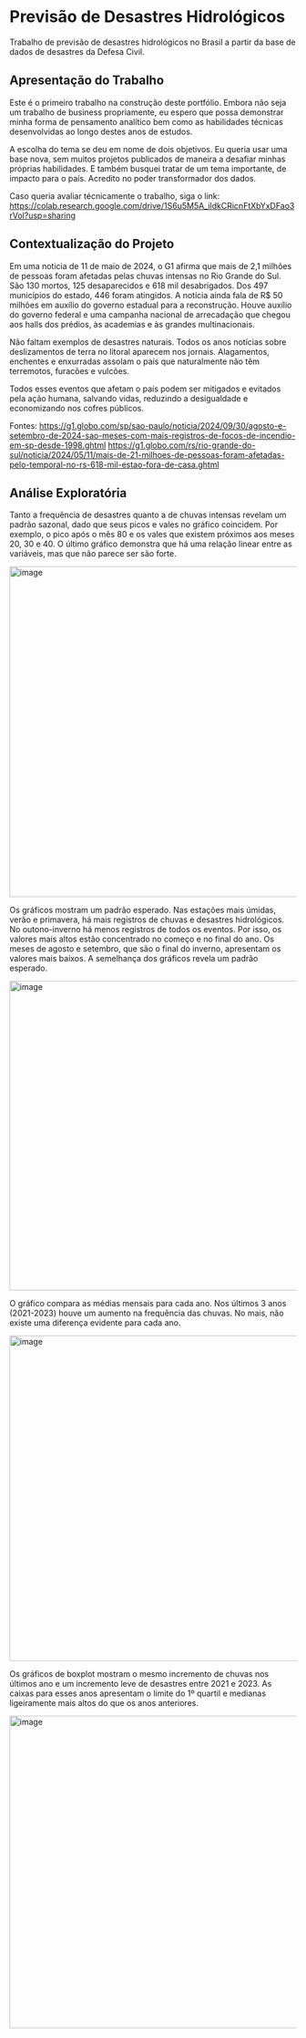 # Previsão de Desastres Hidrológicos
Trabalho de previsão de desastres hidrológicos no Brasil a partir da base de dados de desastres da Defesa Civil.

## Apresentação do Trabalho
Este é o primeiro trabalho na construção deste portfólio. Embora não seja um trabalho de business propriamente, eu espero que possa demonstrar minha forma de pensamento analítico bem como as habilidades técnicas desenvolvidas ao longo destes anos de estudos.

A escolha do tema se deu em nome de dois objetivos. Eu queria usar uma base nova, sem muitos projetos publicados de maneira a desafiar minhas próprias habilidades. E também busquei tratar de um tema importante, de impacto para o país. Acredito no poder transformador dos dados.

Caso queria avaliar técnicamente o trabalho, siga o link: https://colab.research.google.com/drive/1S6u5M5A_ildkCRicnFtXbYxDFao3rVol?usp=sharing

## Contextualização do Projeto
Em uma noticia de 11 de maio de 2024, o G1 afirma que mais de 2,1 milhões de pessoas foram afetadas pelas chuvas intensas no Rio Grande do Sul. São 130 mortos, 125 desaparecidos e 618 mil desabrigados. Dos 497 municípios do estado, 446 foram atingidos. A notícia ainda fala de R$ 50 milhões em auxílio do governo estadual para a reconstrução. Houve auxílio do governo federal e uma campanha nacional de arrecadação que chegou aos halls dos prédios, às academias e às grandes multinacionais.

Não faltam exemplos de desastres naturais. Todos os anos notícias sobre deslizamentos de terra no litoral aparecem nos jornais. Alagamentos, enchentes e enxurradas assolam o país que naturalmente não têm terremotos, furacões e vulcões. 

Todos esses eventos que afetam o país podem ser mitigados e evitados pela ação humana, salvando vidas, reduzindo a desigualdade e economizando nos cofres públicos.


Fontes: https://g1.globo.com/sp/sao-paulo/noticia/2024/09/30/agosto-e-setembro-de-2024-sao-meses-com-mais-registros-de-focos-de-incendio-em-sp-desde-1998.ghtml
https://g1.globo.com/rs/rio-grande-do-sul/noticia/2024/05/11/mais-de-21-milhoes-de-pessoas-foram-afetadas-pelo-temporal-no-rs-618-mil-estao-fora-de-casa.ghtml

## Análise Exploratória


Tanto a frequência de desastres quanto a de chuvas intensas revelam um padrão sazonal, dado que seus picos e vales no gráfico coincidem. Por exemplo, o pico após o mês 80 e os vales que existem próximos aos meses 20, 30 e 40. O último gráfico demonstra que há uma relação linear entre as variáveis, mas que não parece ser são forte.

<img width="1766" height="580" alt="image" src="https://github.com/user-attachments/assets/a3442dc7-8717-48d2-af76-7e1a3b1d16a0" />


Os gráficos mostram um padrão esperado. Nas estações mais úmidas, verão e primavera, há mais registros de chuvas e desastres hidrológicos. No outono-inverno há menos registros de todos os eventos. Por isso, os valores mais altos estão concentrado no começo e no final do ano.  Os meses de agosto e setembro, que são o final do inverno, apresentam os valores mais baixos. A semelhança dos gráficos revela um padrão esperado.

<img width="1682" height="543" alt="image" src="https://github.com/user-attachments/assets/7c37824d-a665-4471-bc63-7203f055da74" />

O gráfico compara as médias mensais para cada ano. Nos últimos 3 anos (2021-2023) houve um aumento na frequência das chuvas. No mais, não existe uma diferença evidente para cada ano.

<img width="1682" height="571" alt="image" src="https://github.com/user-attachments/assets/eac6e273-53ed-43e5-8cbb-f326e68890c8" />

Os gráficos de boxplot mostram o mesmo incremento de chuvas nos últimos ano e um incremento leve de desastres entre 2021 e 2023. As caixas para esses anos apresentam o limite do 1º quartil e medianas ligeiramente mais altos do que os anos anteriores.

<img width="1682" height="548" alt="image" src="https://github.com/user-attachments/assets/2a82c5ea-66d4-4f2c-90eb-02a0bdb6d075" />
